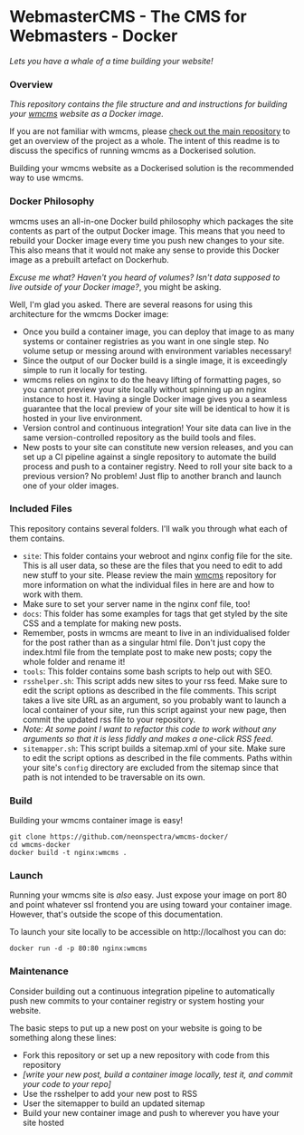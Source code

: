 # WebmasterCMS - The CMS for Webmasters - Docker
*Lets you have a whale of a time building your website!*

### Overview

*This repository contains the file structure and and instructions for building your [wmcms](https://github.com/neonspectra/wmcms/) website as a Docker image.*

If you are not familiar with wmcms, please [check out the main repository](https://github.com/neonspectra/wmcms/) to get an overview of the project as a whole. The intent of this readme is to discuss the specifics of running wmcms as a Dockerised solution.

Building your wmcms website as a Dockerised solution is the recommended way to use wmcms.

### Docker Philosophy

wmcms uses an all-in-one Docker build philosophy which packages the site contents as part of the output Docker image. This means that you need to rebuild your Docker image every time you push new changes to your site. This also means that it would not make any sense to provide this Docker image as a prebuilt artefact on Dockerhub.

*Excuse me what? Haven't you heard of volumes? Isn't data supposed to live outside of your Docker image?*, you might be asking.

Well, I'm glad you asked. There are several reasons for using this architecture for the wmcms Docker image:
- Once you build a container image, you can deploy that image to as many systems or container registries as you want in one single step. No volume setup or messing around with environment variables necessary!
- Since the output of our Docker build is a single image, it is exceedingly simple to run it locally for testing.
 - wmcms relies on nginx to do the heavy lifting of formatting pages, so you cannot preview your site locally without spinning up an nginx instance to host it. Having a single Docker image gives you a seamless guarantee that the local preview of your site will be identical to how it is hosted in your live environment.
- Version control and continuous integration! Your site data can live in the same version-controlled repository as the build tools and files.
 - New posts to your site can constitute new version releases, and you can set up a CI pipeline against a single repository to automate the build process and push to a container registry. Need to roll your site back to a previous version? No problem! Just flip to another branch and launch one of your older images.

### Included Files

This repository contains several folders. I'll walk you through what each of them contains.
- `site`: This folder contains your webroot and nginx config file for the site. This is all user data, so these are the files that you need to edit to add new stuff to your site. Please review the main [wmcms](https://github.com/neonspectra/wmcms) repository for more information on what the individual files in here are and how to work with them. 
 - Make sure to set your server name in the nginx conf file, too!
- `docs`: This folder has some examples for tags that get styled by the site CSS and a template for making new posts.
 - Remember, posts in wmcms are meant to live in an individualised folder for the post rather than as a singular html file. Don't just copy the index.html file from the template post to make new posts; copy the whole folder and rename it!
- `tools`: This folder contains some bash scripts to help out with SEO.
 - `rsshelper.sh`: This script adds new sites to your rss feed. Make sure to edit the script options as described in the file comments. This script takes a live site URL as an argument, so you probably want to launch a local container of your site, run this script against your new page, then commit the updated rss file to your repository.
  - *Note: At some point I want to refactor this code to work without any arguments so that it is less fiddly and makes a one-click RSS feed*.
 - `sitemapper.sh`: This script builds a sitemap.xml of your site. Make sure to edit the script options as described in the file comments. Paths within your site's `config` directory are excluded from the sitemap since that path is not intended to be traversable on its own.

### Build

Building your wmcms container image is easy!

```
git clone https://github.com/neonspectra/wmcms-docker/
cd wmcms-docker
docker build -t nginx:wmcms .
```

### Launch

Running your wmcms site is *also* easy. Just expose your image on port 80 and point whatever ssl frontend you are using toward your container image. However, that's outside the scope of this documentation.

To launch your site locally to be accessible on http://localhost you can do:
```
docker run -d -p 80:80 nginx:wmcms
```

### Maintenance

Consider building out a continuous integration pipeline to automatically push new commits to your container registry or system hosting your website. 

The basic steps to put up a new post on your website is going to be something along these lines:
- Fork this repository or set up a new repository with code from this repository
- *[write your new post, build a container image locally, test it, and commit your code to your repo]*
- Use the rsshelper to add your new post to RSS
- User the sitemapper to build an updated sitemap
- Build your new container image and push to wherever you have your site hosted

